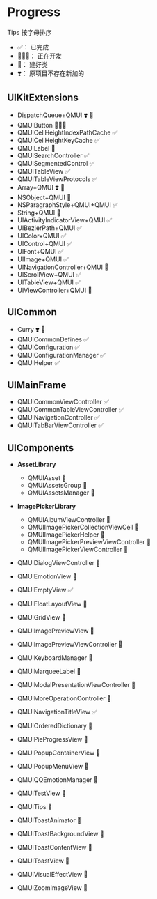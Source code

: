 # Progress

Tips
按字母排序
* ✅： 已完成
* 👨🏼‍💻： 正在开发
* 👷： 建好类
* ❣️： 原项目不存在新加的

## UIKitExtensions

* DispatchQueue+QMUI  ❣️ 👷
* QMUIButton  👨🏼‍💻
* QMUICellHeightIndexPathCache  ✅
* QMUICellHeightKeyCache  ✅
* QMUILabel  👷
* QMUISearchController  ✅
* QMUISegmentedControl  ✅
* QMUITableView  ✅
* QMUITableViewProtocols  ✅
* Array+QMUI  ❣️ 👷
* NSObject+QMUI  👷
* NSParagraphStyle+QMUI+QMUI  ✅
* String+QMUI  👷
* UIActivityIndicatorView+QMUI  ✅
* UIBezierPath+QMUI  ✅
* UIColor+QMUI  ✅
* UIControl+QMUI  ✅
* UIFont+QMUI  ✅
* UIImage+QMUI  ✅
* UINavigationController+QMUI  👷
* UIScrollView+QMUI  ✅
* UITableView+QMUI  ✅
* UIViewController+QMUI  👷



## UICommon

* Curry  ❣️ 👷
* QMUICommonDefines  ✅
* QMUIConfiguration  ✅
* QMUIConfigurationManager  ✅
* QMUIHelper  ✅



## UIMainFrame

* QMUICommonViewController  ✅
* QMUICommonTableViewController  ✅
* QMUINavigationController  ✅
* QMUITabBarViewController  ✅



## UIComponents

* **AssetLibrary**
  * QMUIAsset  👷
  * QMUIAssetsGroup  👷
  * QMUIAssetsManager  👷


* **ImagePickerLibrary**
  * QMUIAlbumViewController  👷
  * QMUIImagePickerCollectionViewCell  👷
  * QMUIImagePickerHelper  👷
  * QMUIImagePickerPreviewViewController  👷
  * QMUIImagePickerViewController  👷


* QMUIDialogViewController  👷
* QMUIEmotionView  👷
* QMUIEmptyView  ✅
* QMUIFloatLayoutView  👷
* QMUIGridView  👷
* QMUIImagePreviewView  👷
* QMUIImagePreviewViewController  👷
* QMUIKeyboardManager  👷
* QMUIMarqueeLabel  👷
* QMUIModalPresentationViewController  👷
* QMUIMoreOperationController  👷
* QMUINavigationTitleView   ✅
* QMUIOrderedDictionary  👷
* QMUIPieProgressView  👷
* QMUIPopupContainerView  👷
* QMUIPopupMenuView  👷
* QMUIQQEmotionManager  👷
* QMUITestView  👷
* QMUITips  👷
* QMUIToastAnimator  👷
* QMUIToastBackgroundView  👷
* QMUIToastContentView  👷
* QMUIToastView  👷
* QMUIVisualEffectView  👷
* QMUIZoomImageView  👷

